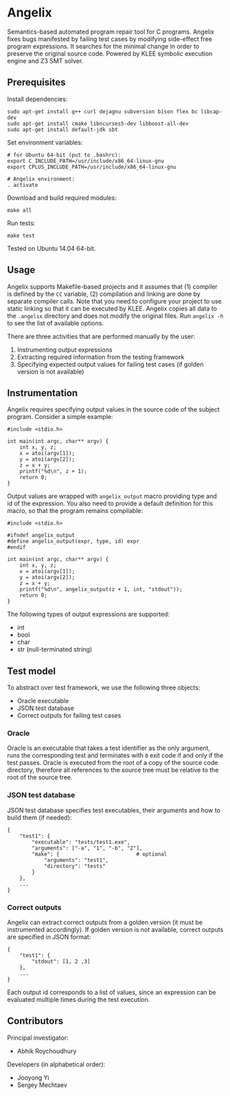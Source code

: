 # Angelix #

Semantics-based automated program repair tool for C programs. Angelix fixes bugs manifested by failing test cases by modifying side-effect free program expressions. It searches for the minimal change in order to preserve the original source code. Powered by KLEE symbolic execution engine and Z3 SMT solver.

## Prerequisites ##

Install dependencies:

    sudo apt-get install g++ curl dejagnu subversion bison flex bc libcap-dev
    sudo apt-get install cmake libncurses5-dev libboost-all-dev
    sudo apt-get install default-jdk sbt

Set environment variables:

    # for Ubuntu 64-bit (put to .bashrc):
    export C_INCLUDE_PATH=/usr/include/x86_64-linux-gnu
    export CPLUS_INCLUDE_PATH=/usr/include/x86_64-linux-gnu

    # Angelix environment:
    . activate

Download and build required modules:

    make all
    
Run tests:

    make test

Tested on Ubuntu 14.04 64-bit.

## Usage ##

Angelix supports Makefile-based projects and it assumes that (1) compiler is defined by the `CC` variable, (2) compilation and linking are done by separate compiler calls. Note that you need to configure your project to use static linking so that it can be executed by KLEE. Angelix copies all data to the `.angelix` directory and does not modify the original files. Run `angelix -h` to see the list of available options.

There are three activities that are performed manually by the user:

1. Instrumenting output expressions
2. Extracting required information from the testing framework
3. Specifying expected output values for failing test cases (if golden version is not available)

## Instrumentation ##

Angelix requires specifying output values in the source code of the subject program. Consider a simple example:

    #include <stdio.h>

    int main(int argc, char** argv) {
        int x, y, z;
        x = atoi(argv[1]);
        y = atoi(argv[2]);
        z = x + y;
        printf("%d\n", z + 1);
        return 0;
    }

Output values are wrapped with `angelix_output` macro providing type and id of the expression. You also need to provide a default definition for this macro, so that the program remains compilable:

    #include <stdio.h>

    #ifndef angelix_output
    #define angelix_output(expr, type, id) expr
    #endif

    int main(int argc, char** argv) {
        int x, y, z;
        x = atoi(argv[1]);
        y = atoi(argv[2]);
        z = x + y;
        printf("%d\n", angelix_output(z + 1, int, "stdout"));
        return 0;
    }

The following types of output expressions are supported:

* int
* bool
* char
* str (null-terminated string)

## Test model ##

To abstract over test framework, we use the following three objects:

* Oracle executable
* JSON test database
* Correct outputs for failing test cases

### Oracle ###

Oracle is an executable that takes a test identifier as the only argument, runs the corresponding test and terminates with `0` exit code if and only if the test passes. Oracle is executed from the root of a copy of the source code directory, therefore all references to the source tree must be relative to the root of the source tree.

### JSON test database ###

JSON test database specifies test executables, their arguments and how to build them (if needed):

    {
        "test1": {
            "executable": "tests/test1.exe",
            "arguments": ["-a", "1", "-b", "2"],
            "make": {                         # optional
                "arguments": "test1",
                "directory": "tests"
            }
        },
        ...
    }

### Correct outputs ###

Angelix can extract correct outputs from a golden version (it must be instrumented accordingly). If golden version is not available, correct outputs are specified in JSON format:

    {
        "test1": {
            "stdout": [1, 2 ,3]
        },
        ...
    }

Each output id corresponds to a list of values, since an expression can be evaluated multiple times during the test execution.

## Contributors ##

Principal investigator:

* Abhik Roychoudhury

Developers (in alphabetical order):

* Jooyong Yi
* Sergey Mechtaev
